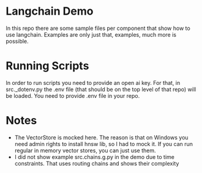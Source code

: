 # Langchain Demo
In this repo there are some sample files per component that show how to use langchain.
Examples are only just that, examples, much more is possible.

# Running Scripts
In order to run scripts you need to provide an open ai key. For that, in src._dotenv.py the .env file (that should be on the top level of that repo) will be loaded. You need to provide .env file in your repo.

# Notes
* The VectorStore is mocked here. The reason is that on Windows you need admin rights to install hnsw lib, so I had to mock it. If you can run regular in memory vector stores, you can just use them.
* I did not show example src.chains.g.py in the demo due to time constraints. That uses routing chains and shows their complexity

